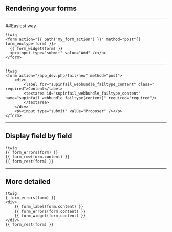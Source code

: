 ## Rendering your forms

---

##Easiest way

    !twig
    <form action="{{ path('my_form_action') }}" method="post"{{ form_enctype(form) }}>
      {{ form_widget(form) }}
      <p><input type="submit" value="Add" /></p> 
    </form>

---
    !twig 
    <form action="/app_dev.php/fail/new" method="post">
        <div>
            <label for="supinfail_webbundle_failtype_content" class=" required">Content</label>
            <textarea id="supinfail_webbundle_failtype_content" name="supinfail_webbundle_failtype[content]" required="required"/>
            </textarea>
        </div>
        <p><input type="submit" value="Proposer" /></p> 
    </form>
    
---
## Display field by field

    !twig
    {{ form_errors(form) }}
    {{ form_row(form.content) }}
    {{ form_rest(form) }}
---
## More detailed
    !twig
    { form_errors(form) }}
    <div>
        {{ form_label(form.content) }}
        {{ form_errors(form.content) }}
        {{ form_widget(form.content) }}
    </div>
    {{ form_rest(form) }}

